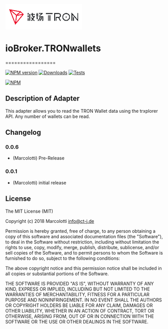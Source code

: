 ![Logo](admin/tron-cn-enl.png)
# ioBroker.TRONwallets
=================

[![NPM version](http://img.shields.io/npm/v/iobroker.tronwallets.svg)](https://www.npmjs.com/package/iobroker.tronwallets)
[![Downloads](https://img.shields.io/npm/dm/iobroker.tronwallets.svg)](https://www.npmjs.com/package/iobroker.tronwallets)
[![Tests](https://travis-ci.org/CTJaeger/ioBroker.tronwallets.svg?branch=master)](https://travis-ci.org/CTJaeger/ioBroker.tronwallets)

[![NPM](https://nodei.co/npm/iobroker.tronwallets.png?downloads=true)](https://nodei.co/npm/iobroker.tronwallets/)

## Description of Adapter
This adapter allows you to read the TRON Wallet data using the trxplorer API. Any number of wallets can be read.

## Changelog

### 0.0.6
* (Marcolotti) Pre-Release

### 0.0.1
* (Marcolotti) initial release

## License
The MIT License (MIT)

Copyright (c) 2018 Marcolotti <info@ct-j.de>

Permission is hereby granted, free of charge, to any person obtaining a copy
of this software and associated documentation files (the "Software"), to deal
in the Software without restriction, including without limitation the rights
to use, copy, modify, merge, publish, distribute, sublicense, and/or sell
copies of the Software, and to permit persons to whom the Software is
furnished to do so, subject to the following conditions:

The above copyright notice and this permission notice shall be included in
all copies or substantial portions of the Software.

THE SOFTWARE IS PROVIDED "AS IS", WITHOUT WARRANTY OF ANY KIND, EXPRESS OR
IMPLIED, INCLUDING BUT NOT LIMITED TO THE WARRANTIES OF MERCHANTABILITY,
FITNESS FOR A PARTICULAR PURPOSE AND NONINFRINGEMENT. IN NO EVENT SHALL THE
AUTHORS OR COPYRIGHT HOLDERS BE LIABLE FOR ANY CLAIM, DAMAGES OR OTHER
LIABILITY, WHETHER IN AN ACTION OF CONTRACT, TORT OR OTHERWISE, ARISING FROM,
OUT OF OR IN CONNECTION WITH THE SOFTWARE OR THE USE OR OTHER DEALINGS IN
THE SOFTWARE.
